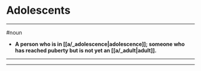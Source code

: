 # Adolescents
---
#noun
- **A person who is in [[a/_adolescence|adolescence]]; someone who has reached puberty but is not yet an [[a/_adult|adult]].**
---
---
